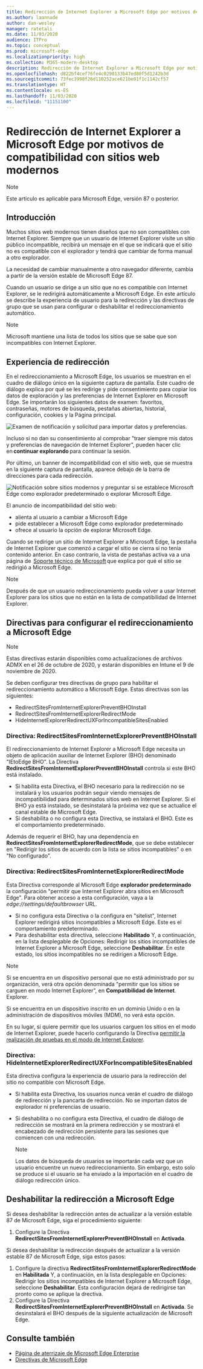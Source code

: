 ```yaml
---
title: Redirección de Internet Explorer a Microsoft Edge por motivos de compatibilidad con sitios web modernos
ms.author: laannade
author: dan-wesley
manager: ratetali
ms.date: 11/03/2020
audience: ITPro
ms.topic: conceptual
ms.prod: microsoft-edge
ms.localizationpriority: high
ms.collection: M365-modern-desktop
description: Redirección de Internet Explorer a Microsoft Edge por motivos de compatibilidad con sitios web modernos
ms.openlocfilehash: d822bf4cef76fe4c0298133b47ed80f5d1242b3d
ms.sourcegitcommit: 73fec3998f26d110252ace621be01f1c1142cf57
ms.translationtype: HT
ms.contentlocale: es-ES
ms.lasthandoff: 11/03/2020
ms.locfileid: "11151100"
---
```

# Redirección de Internet Explorer a Microsoft Edge por motivos de compatibilidad con sitios web modernos

> [!NOTE]
> Este artículo es aplicable para Microsoft Edge, versión 87 o posterior.

## Introducción

Muchos sitios web modernos tienen diseños que no son compatibles con Internet Explorer. Siempre que un usuario de Internet Explorer visite un sitio público incompatible, recibirá un mensaje en el que se indicará que el sitio no es compatible con el explorador y tendrá que cambiar de forma manual a otro explorador.

La necesidad de cambiar manualmente a otro navegador diferente, cambia a partir de la versión estable de Microsoft Edge 87.

Cuando un usuario se dirige a un sitio que no es compatible con Internet Explorer, se le redirigirá automáticamente a Microsoft Edge. En este artículo se describe la experiencia de usuario para la redirección y las directivas de grupo que se usan para configurar o deshabilitar el redireccionamiento automático.

> [!NOTE]
> Microsoft mantiene una lista de todos los sitios que se sabe que son incompatibles con Internet Explorer.

## Experiencia de redirección

En el redireccionamiento a Microsoft Edge, los usuarios se muestran en el cuadro de diálogo único en la siguiente captura de pantalla. Este cuadro de diálogo explica por qué se les redirige y pide consentimiento para copiar los datos de exploración y las preferencias de Internet Explorer en Microsoft Edge. Se importarán los siguientes datos de examen: favoritos, contraseñas, motores de búsqueda, pestañas abiertas, historial, configuración, cookies y la Página principal.

![Examen de notificación y solicitud para importar datos y preferencias.](media/edge-learnmore-neededge/neededge-dialog1.png)

Incluso si no dan su consentimiento al comprobar "traer siempre mis datos y preferencias de navegación de Internet Explorer", pueden hacer clic en **continuar explorando** para continuar la sesión.

Por último, un banner de incompatibilidad con el sitio web, que se muestra en la siguiente captura de pantalla, aparece debajo de la barra de direcciones para cada redirección.

![Notificación sobre sitios modernos y preguntar si se establece Microsoft Edge como explorador predeterminado o explorar Microsoft Edge.](media/edge-learnmore-neededge/neededge-banner.png)

El anuncio de incompatibilidad del sitio web:

- alienta al usuario a cambiar a Microsoft Edge
- pide establecer a Microsoft Edge como explorador predeterminado
- ofrece al usuario la opción de explorar Microsoft Edge.

Cuando se redirige un sitio de Internet Explorer a Microsoft Edge, la pestaña de Internet Explorer que comenzó a cargar el sitio se cierra si no tenía contenido anterior. En caso contrario, la vista de pestañas activa va a una página de  [Soporte técnico de Microsoft](https://support.microsoft.com/office/the-website-you-were-trying-to-reach-doesn-t-work-with-internet-explorer-8f5fc675-cd47-414c-9535-12821ddfc554?ui=en-US&rs=en-US&ad=US) que explica por qué el sitio se redirigió a Microsoft Edge.

> [!NOTE]
> Después de que un usuario redireccionamiento pueda volver a usar Internet Explorer para los sitios que no están en la lista de compatibilidad de Internet Explorer.  

## Directivas para configurar el redireccionamiento a Microsoft Edge

> [!NOTE]
> Estas directivas estarán disponibles como actualizaciones de archivos ADMX en el 26 de octubre de 2020, y estarán disponibles en Intune el 9 de noviembre de 2020.

Se deben configurar tres directivas de grupo para habilitar el redireccionamiento automático a Microsoft Edge. Estas directivas son las siguientes:

- RedirectSitesFromInternetExplorerPreventBHOInstall
- RedirectSitesFromInternetExplorerRedirectMode
- HideInternetExplorerRedirectUXForIncompatibleSitesEnabled

### Directiva: RedirectSitesFromInternetExplorerPreventBHOInstall

El redireccionamiento de Internet Explorer a Microsoft Edge necesita un objeto de aplicación auxiliar de Internet Explorer (BHO) denominado "IEtoEdge BHO". La Directiva **RedirectSitesFromInternetExplorerPreventBHOInstall** controla si este BHO está instalado.  

- Si habilita esta Directiva, el BHO necesario para la redirección no se instalará y los usuarios podrán seguir viendo mensajes de incompatibilidad para determinados sitios web en Internet Explorer. Si el BHO ya está instalado, se desinstalará la próxima vez que se actualice el canal estable de Microsoft Edge.
- Si deshabilita o no configura esta Directiva, se instalará el BHO. Este es el comportamiento predeterminado.

Además de requerir el BHO, hay una dependencia en **RedirectSitesFromInternetExplorerRedirectMode**, que se debe establecer en "Redirigir los sitios de acuerdo con la lista se sitios incompatibles" o en "No configurado".

### Directiva: RedirectSitesFromInternetExplorerRedirectMode

 Esta Directiva corresponde al Microsoft Edge **explorador predeterminado** la configuración "permitir que Internet Explorer abra sitios en Microsoft Edge". Para obtener acceso a esta configuración, vaya a la *edge://settings/defaultbrowser* URL.  

- Si no configura esta Directiva o la configura en "sitelist", Internet Explorer redirigirá sitios incompatibles a Microsoft Edge. Este es el comportamiento predeterminado.
- Para deshabilitar esta directiva, seleccione **Habilitado** Y, a continuación, en la lista desplegable de Opciones: Redirigir los sitios incompatibles de Internet Explorer a Microsoft Edge, seleccione **Deshabilitar**. En este estado, los sitios incompatibles no se redirigen a Microsoft Edge.

> [!NOTE]
> Si se encuentra en un dispositivo personal que no está administrado por su organización, verá otra opción denominada "permitir que los sitios se carguen en modo Internet Explorer", en **Compatibilidad de Internet**. Explorer.
>
>Si se encuentra en un dispositivo inscrito en un dominio Unido o en la administración de dispositivos móviles (MDM), no verá esta opción.
>
> En su lugar, si quiere permitir que los usuarios carguen los sitios en el modo de Internet Explorer, puede hacerlo configurando la Directiva [permitir la realización de pruebas en el modo de Internet Explorer](https://docs.microsoft.com/deployedge/microsoft-edge-policies#allow-internet-explorer-mode-testing).

### Directiva: HideInternetExplorerRedirectUXForIncompatibleSitesEnabled

Esta directiva configura la experiencia de usuario para la redirección del sitio no compatible con Microsoft Edge.  

- Si habilita esta Directiva, los usuarios nunca verán el cuadro de diálogo de redirección y la pancarta de redirección. No se importan datos de explorador ni preferencias de usuario.
- Si deshabilita o no configura esta Directiva, el cuadro de diálogo de redirección se mostrará en la primera redirección y se mostrará el encabezado de redirección persistente para las sesiones que comiencen con una redirección.

  > [!NOTE]
  > Los datos de búsqueda de usuarios se importarán cada vez que un usuario encuentre un nuevo redireccionamiento. Sin embargo, esto solo se produce si el usuario se ha enviado a la importación en el cuadro de diálogo redirección único.

## Deshabilitar la redirección a Microsoft Edge

Si desea deshabilitar la redirección antes de actualizar a la versión estable 87 de Microsoft Edge, siga el procedimiento siguiente:

1. Configure la Directiva **RedirectSitesFromInternetExplorerPreventBHOInstall** en **Activada**.

Si desea deshabilitar la redirección después de actualizar a la versión estable 87 de Microsoft Edge, siga estos pasos:

1. Configure la directiva **RedirectSitesFromInternetExplorerRedirectMode** en **Habilitada** Y, a continuación, en la lista desplegable en Opciones: Redirigir los sitios incompatibles de Internet Explorer a Microsoft Edge, seleccione **Deshabilitar**. Esta configuración dejará de redirigirse tan pronto como se aplique la drectiva.
2. Configure la Directiva **RedirectSitesFromInternetExplorerPreventBHOInstall** en **Activada**. Se desinstalará el BHO después de la siguiente actualización de Microsoft Edge.

## Consulte también

- [Página de aterrizaje de Microsoft Edge Enterprise](https://aka.ms/EdgeEnterprise)
- [Directivas de Microsoft Edge](https://docs.microsoft.com/deployedge/microsoft-edge-policies)
